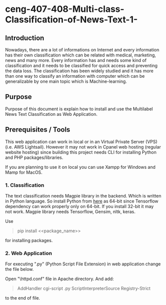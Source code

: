 # ceng-407-408-Multi-class-Classification-of-News-Text-1-

## Introduction

Nowadays, there are a lot of informations on Internet and every information has their own classification which can be related with medical, marketing, news and many more. Every information has and needs some kind of classification and it needs to be classified for quick access and preventing the data loss. The classification has been widely studied and it has more than one way to classify an information with computer which can be generalizable by one main topic which is Machine-learning.


## Purpose

Purpose of this document is explain how to install and use the Multilabel News Text Classification as Web Application.

##  Prerequisites / Tools
This web application can work in local or in an Virtual Private Server (VPS) (i.e. AWS Lightsail). However it may not work in Cpanel web hosting (regular website hosting) since building this project needs CLI for installing Python and PHP packages/libraries. 

If you are planning to use it on local you can use Xampp for Windows and Mamp for MacOS. 

  ### 1. Classification
The text classification needs Magpie library in the backend. Which is written in Python language. So install Python from [here](https://www.python.org/) as 64-bit since Tensorflow dependency can work properly only on 64-bit. If you install 32-bit it may not work. Magpie library needs Tensorflow, Gensim, nltk, keras.

Use 

> pip install <<package_name>>

for installing packages.

  ### 2. Web Application
For executing ".py" (Python Script File Extension) in web application change the file below.

Open "\httpd.conf" file in Apache directory. And add:

>  AddHandler cgi-script .py
>  ScriptInterpreterSource  Registry-Strict

to the end of file.
